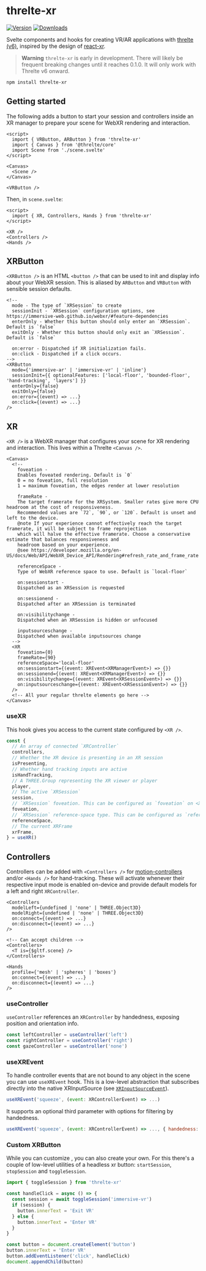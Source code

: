 <h1>threlte-xr</h1>

[![Version](https://img.shields.io/npm/v/threlte-xr?style=flat&colorA=000000&colorB=000000)](https://www.npmjs.com/package/threlte-xr)
[![Downloads](https://img.shields.io/npm/dt/threlte-xr.svg?style=flat&colorA=000000&colorB=000000)](https://www.npmjs.com/package/threlte-xr)

Svelte components and hooks for creating VR/AR applications with [threlte (v6)](https://next.threlte.xyz/), inspired by the design of [react-xr](https://github.com/pmndrs/react-xr).

> **Warning**
> `threlte-xr` is early in development. There will likely be frequent breaking changes until it reaches 0.1.0. It will only work with Threlte v6 onward.

```bash
npm install threlte-xr
```

## Getting started

The following adds a button to start your session and controllers inside an XR manager to prepare your scene for WebXR rendering and interaction.

```svelte
<script>
  import { VRButton, ARButton } from 'threlte-xr'
  import { Canvas } from '@threlte/core'
  import Scene from './scene.svelte'
</script>

<Canvas>
  <Scene />
</Canvas>

<VRButton />
```

Then, in `scene.svelte`:
```svelte
<script>
  import { XR, Controllers, Hands } from 'threlte-xr'
</script>

<XR />
<Controllers />
<Hands />
```

## XRButton

`<XRButton />` is an HTML `<button />` that can be used to init and display info about your WebXR session. This is aliased by `ARButton` and `VRButton` with sensible session defaults.

```svelte
<!--
  mode - The type of `XRSession` to create
  sessionInit - `XRSession` configuration options, see https://immersive-web.github.io/webxr/#feature-dependencies
  enterOnly - Whether this button should only enter an `XRSession`. Default is `false`
  exitOnly - Whether this button should only exit an `XRSession`. Default is `false`

  on:error - Dispatched if XR initialization fails.
  on:click - Dispatched if a click occurs.
-->
<XRButton
  mode={'immersive-ar' | 'immersive-vr' | 'inline'}
  sessionInit={{ optionalFeatures: ['local-floor', 'bounded-floor', 'hand-tracking', 'layers'] }}
  enterOnly={false}
  exitOnly={false}
  on:error={(event) => ...}
  on:click={(event) => ...}
/>
```

## XR

`<XR />` is a WebXR manager that configures your scene for XR rendering and interaction. This lives within a Threlte `<Canvas />`.

```svelte
<Canvas>
  <!--
    foveation -
    Enables foveated rendering. Default is `0`
    0 = no foveation, full resolution
    1 = maximum foveation, the edges render at lower resolution

    frameRate -
    The target framerate for the XRSystem. Smaller rates give more CPU headroom at the cost of responsiveness.
    Recommended values are `72`, `90`, or `120`. Default is unset and left to the device.
    @note If your experience cannot effectively reach the target framerate, it will be subject to frame reprojection
    which will halve the effective framerate. Choose a conservative estimate that balances responsiveness and
    headroom based on your experience.
    @see https://developer.mozilla.org/en-US/docs/Web/API/WebXR_Device_API/Rendering#refresh_rate_and_frame_rate

    referenceSpace -
    Type of WebXR reference space to use. Default is `local-floor`

    on:sessionstart -
    Dispatched as an XRSession is requested

    on:sessionend -
    Dispatched after an XRSession is terminated

    on:visibilitychange -
    Dispatched when an XRSession is hidden or unfocused

    inputsourceschange -
    Dispatched when available inputsources change
  -->
  <XR
    foveation={0}
    frameRate={90}
    referenceSpace='local-floor'
    on:sessionstart={(event: XREvent<XRManagerEvent>) => {}}
    on:sessionend={(event: XREvent<XRManagerEvent>) => {}}
    on:visibilitychange={(event: XREvent<XRSessionEvent>) => {}}
    on:inputsourceschange={(event: XREvent<XRSessionEvent>) => {}}
  />
  <!-- All your regular threlte elements go here -->
</Canvas>
```

### useXR

This hook gives you access to the current state configured by `<XR />`.

```jsx
const {
  // An array of connected `XRController`
  controllers,
  // Whether the XR device is presenting in an XR session
  isPresenting,
  // Whether hand tracking inputs are active
  isHandTracking,
  // A THREE.Group representing the XR viewer or player
  player,
  // The active `XRSession`
  session,
  // `XRSession` foveation. This can be configured as `foveation` on <XR>. Default is `0`
  foveation,
  // `XRSession` reference-space type. This can be configured as `referenceSpace` on <XR>. Default is `local-floor`
  referenceSpace,
  // The current XRFrame
  xrFrame,
} = useXR()
```

## Controllers

Controllers can be added with `<Controllers />` for [motion-controllers](https://github.com/immersive-web/webxr-input-profiles/tree/main/packages/motion-controllers) and/or `<Hands />` for hand-tracking. These will activate whenever their respective input mode is enabled on-device and provide default models for a left and right `XRController`.

```svelte
<Controllers
  modelLeft={undefined | 'none' | THREE.Object3D}
  modelRight={undefined | 'none' | THREE.Object3D}
  on:connect={(event) => ...}
  on:disconnect={(event) => ...}
/>

<!-- Can accept children -->
<Controllers>
  <T is={$gltf.scene} />
</Controllers>

<Hands
  profile={'mesh' | 'spheres' | 'boxes'}
  on:connect={(event) => ...}
  on:disconnect={(event) => ...}
/>
```

### useController

`useController` references an `XRController` by handedness, exposing position and orientation info.

```jsx
const leftController = useController('left')
const rightController = useController('right')
const gazeController = useController('none')
```

### useXREvent

To handle controller events that are not bound to any object in the scene you can use `useXREvent` hook. This is a low-level abstraction that subscribes directly into the native XRInputSource (see [`XRInputSourceEvent`](https://developer.mozilla.org/en-US/docs/Web/API/XRInputSourceEvent#event_types)).

```jsx
useXREvent('squeeze', (event: XRControllerEvent) => ...)
```

It supports an optional third parameter with options for filtering by handedness.

```jsx
useXREvent('squeeze', (event: XRControllerEvent) => ..., { handedness: 'left' | 'right' | 'none' })
```

### Custom XRButton

While you can customize <XRButton>, you can also create your own. For this there's a couple of low-level utilities of a headless xr button: `startSession`, `stopSession` and `toggleSession`.

```jsx
import { toggleSession } from 'threlte-xr'

const handleClick = async () => {
  const session = await toggleSession('immersive-vr')
  if (session) {
    button.innerText = 'Exit VR'
  } else {
    button.innerText = 'Enter VR'
  }
}

const button = document.createElement('button')
button.innerText = 'Enter VR'
button.addEventListener('click', handleClick)
document.appendChild(button)
```
